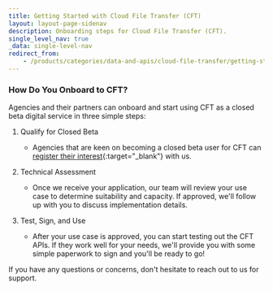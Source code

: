 ```yaml
---
title: Getting Started with Cloud File Transfer (CFT)
layout: layout-page-sidenav
description: Onboarding steps for Cloud File Transfer (CFT).
single_level_nav: true
_data: single-level-nav
redirect_from:
    - /products/categories/data-and-apis/cloud-file-transfer/getting-started.html
---
```


### How Do You Onboard to CFT?

Agencies and their partners can onboard and start using CFT as a closed beta digital service in three simple steps:

1. Qualify for Closed Beta
	- Agencies that are keen on becoming a closed beta user for CFT can [register their interest](https://form.gov.sg/#!/62280856ba91100012050933){:target="_blank"} with us.

2. Technical Assessment
	- Once we receive your application, our team will review your use case to determine suitability and capacity. If approved, we'll follow up with you to discuss implementation details.
	
3. Test, Sign, and Use
	- After your use case is approved, you can start testing out the CFT APIs. If they work well for your needs, we'll provide you with some simple paperwork to sign and you'll be ready to go!

If you have any questions or concerns, don't hesitate to reach out to us for support.
